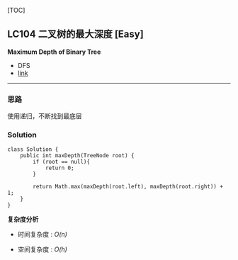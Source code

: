 [TOC]
## LC104 二叉树的最大深度 [Easy]
**Maximum Depth of Binary Tree**

- DFS
- [link](https://leetcode.com/problems/maximum-depth-of-binary-tree/description/)
---
### 思路
使用递归，不断找到最底层

### Solution

```
class Solution {
    public int maxDepth(TreeNode root) {
        if (root == null){
            return 0;
        }

        return Math.max(maxDepth(root.left), maxDepth(root.right)) + 1;
    }
}

```

**复杂度分析**

* 时间复杂度 : *O(n)* 

* 空间复杂度 : *O(h)* 


